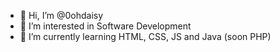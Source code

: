 - 👋 Hi, I’m @0ohdaisy
- 👀 I’m interested in Software Development
- 🌱 I’m currently learning HTML, CSS, JS and Java (soon PHP)

